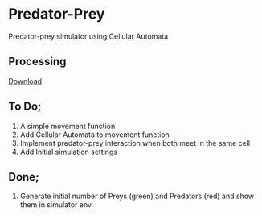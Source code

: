 # Predator-Prey
Predator-prey simulator using Cellular Automata

## Processing
[Download](https://processing.org/download/)

## To Do;
1. A simple movement function
2. Add Cellular Automata to movement function
3. Implement predator-prey interaction when both meet in the same cell
4. Add Initial simulation settings 

## Done;
1. Generate initial number of Preys (green) and Predators (red) and show them in simulator env. 
